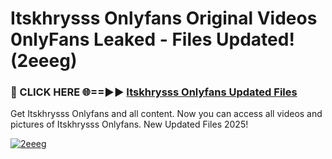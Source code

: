 # Itskhrysss Onlyfans Original Videos 0nlyFans Leaked - Files Updated! (2eeeg)

<h3>🔴 CLICK HERE 🌐==►► <a href="https://tinyurl.com/2m67pmp6" rel="nofollow">Itskhrysss Onlyfans Updated Files</a></h3>

Get Itskhrysss Onlyfans and all content. Now you can access all videos and pictures of Itskhrysss Onlyfans. New Updated Files 2025!

[![2eeeg](https://i.imgur.com/H4QAA4z.gif)](https://tinyurl.com/2m67pmp6)